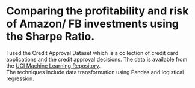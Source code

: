 # Comparing the profitability and risk of Amazon/ FB investments using the Sharpe Ratio. 

I used the Credit Approval Dataset which is a collection of credit card applications and the credit approval decisions. The data is available from the [UCI Machine Learning Repository](http://archive.ics.uci.edu/ml/datasets/credit+approval). <br>
The techniques include data transformation using Pandas and logistical regression.
